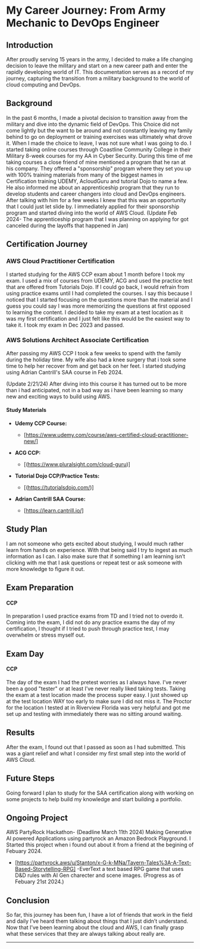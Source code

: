 # My Career Journey: From Army Mechanic to DevOps Engineer 

## Introduction

After proudly serving 15 years in the army, I decided to make a life changing decision to leave the military and start on a new career path and enter the rapidly developing world of IT.  This documentation serves as a record of my journey, capturing the transition from a military background to the world of cloud computing and DevOps.

## Background

In the past 6 months, I made a pivotal decision to transition away from the military and dive into the dynamic field of DevOps. This Choice did not come lightly but the want to be around and not constantly leaving my family behind to go on deployment or training exercises was ultimately what drove it. When I made the choice to leave, I was not sure what I was going to do. I started taking online courses through Coastline Community College in their Military 8-week courses for my AA in Cyber Security. During this time of me taking courses a close friend of mine mentioned a program that he ran at his company. They offered a "sponsorship" program where they set you up with 100% training materials from many of the biggest names in Certification training UDEMY, AcloudGuru and tutorial Dojo to name a few. He also informed me about an apprenticeship program that they run to develop students and career changers into cloud and DevOps engineers. After talking with him for a few weeks I knew that this was an opportunity that I could just let slide by. I immediately applied for their sponsorship program and started diving into the world of AWS Cloud. (Update Feb 2024- The apprenticeship program that I was planning on applying for got canceled during the layoffs that happened in Jan)

## Certification Journey

### AWS Cloud Practitioner Certification
I started studying for the AWS CCP exam about 1 month before I took my exam. I used a mix of courses from UDEMY, ACG and used the practice test that are offered from Tutorials Dojo. If I could go back, I would refrain from using practice exams until I had completed the courses. I say this because I noticed that I started focusing on the questions more than the material and I guess you could say I was more memorizing the questions at first opposed to learning the content. I decided to take my exam at a test location as it was my first certification and I just felt like this would be the easiest way to take it. I took my exam in Dec 2023 and passed. 


### AWS Solutions Architect Associate Certification
After passing my AWS CCP I took a few weeks to spend with the family during the holiday time. My wife also had a knee surgery that i took some time to help her recover from and get back on her feet. I started studying using Adrian Cantrill's SAA course in Feb 2024. 

(Update 2/21/24) After diving into this course it has turned out to be more than i had anticipated, not in a bad way as i have been learning so many new and exciting ways to build using AWS.



#### Study Materials

- **Udemy CCP Course:**
  - [https://www.udemy.com/course/aws-certified-cloud-practitioner-new/]
  

- **ACG CCP:**
  - [(https://www.pluralsight.com/cloud-guru)]


- **Tutorial Dojo CCP/Practice Tests:**
  - [(https://tutorialsdojo.com/)]
 

- **Adrian Cantrill SAA Course:**
  - [https://learn.cantrill.io/]
 


## Study Plan

I am not someone who gets excited about studying, I would much rather learn from hands on experience. With that being said I try to ingest as much information as I can. I also make sure that if something I am learning isn’t clicking with me that I ask questions or repeat test or ask someone with more knowledge to figure it out. 

## Exam Preparation

#### CCP 
In preparation I used practice exams from TD and I tried not to overdo it. Coming into the exam, I did not do any practice exams the day of my certification, I thought if I tried to push through practice test, I may overwhelm or stress myself out.

## Exam Day

#### CCP 
The day of the exam I had the pretest worries as I always have. I’ve never been a good "tester" or at least I’ve never really liked taking tests. Taking the exam at a test location made the process super easy. I just showed up at the test location WAY too early to make sure I did not miss it. The Proctor for the location I tested at in Riverview Florida was very helpful and got me set up and testing with immediately there was no sitting around waiting. 

## Results

After the exam, I found out that I passed as soon as I had submitted. This was a giant relief and what I consider my first small step into the world of AWS Cloud. 

## Future Steps

Going forward I plan to study for the SAA certification along with working on some projects to help build my knowledge and start building a portfolio. 

## Ongoing Project
AWS PartyRock Hackathon- (Deadline March 11th 2024) Making Generative AI powered Applications using partyrock an Amazon Bedrock Playground. I Started this project when i found out about it from a friend at the begining of Febuary 2024. 
- [https://partyrock.aws/u/Stanton/x-G-k-MNa/Tavern-Tales%3A-A-Text-Based-Storytelling-RPG] -EverText a text based RPG game that uses D&D rules with AI Gen charecter and scene images. (Progress as of Febuary 21st 2024.)

## Conclusion

So far, this journey has been fun, I have a lot of friends that work in the field and daily I’ve heard them talking about things that I just didn’t understand. Now that I’ve been learning about the cloud and AWS, I can finally grasp what these services that they are always talking about really are.

---



<!---
Stanton63b1/Stanton63b1 is a ✨ special ✨ repository because its `README.md` (this file) appears on your GitHub profile.
You can click the Preview link to take a look at your changes.
--->
